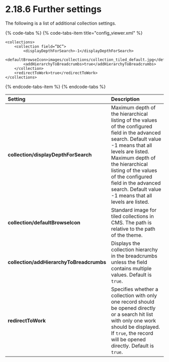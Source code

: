 # 2.18.6 Further settings

The following is a list of additional collection settings.

{% code-tabs %}
{% code-tabs-item title="config\_viewer.xml" %}
```markup
<collections>
    <collection field=”DC”>
        <displayDepthForSearch>-1</displayDepthForSearch>
        <defaultBrowseIcon>images/collections/collection_tiled_default.jpg</defaultBrowseIcon>
        <addHierarchyToBreadcrumbs>true</addHierarchyToBreadcrumbs>
    </collection>
    <redirectToWork>true</redirectToWork>
</collections>
```
{% endcode-tabs-item %}
{% endcode-tabs %}

| **Setting**   | Description |
| :--- | :--- |
| **collection/displayDepthForSearch** | Maximum depth of the hierarchical listing of the values of the configured field in the advanced search. Default value -1 means that all levels are listed. Maximum depth of the hierarchical listing of the values of the configured field in the advanced search. Default value -1 means that all levels are listed. |
| **collection/defaultBrowseIcon** | Standard image for tiled collections in CMS. The path is relative to the path of the theme. |
| **collection/addHierarchyToBreadcrumbs** | Displays the collection hierarchy in the breadcrumbs unless the field contains multiple values. Default is `true`. |
| **redirectToWork** | Specifies whether a collection with only one record should be opened directly or a search hit list with only one work should be displayed. If `true`, the record will be opened directly. Default is `true`. |

